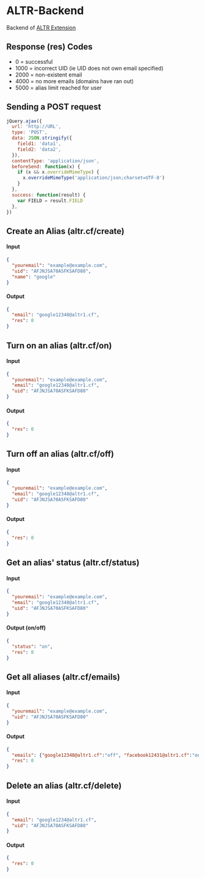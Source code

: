 # ALTR-Backend
Backend of [ALTR Extension](https://github.com/RGBHack/ALTR-ext)

## Response (res) Codes

- 0 = successful
- 1000 = incorrect UID (ie UID does not own email specified)
- 2000 = non-existent email
- 4000 = no more emails (domains have ran out)
- 5000 = alias limit reached for user

## Sending a POST request

```javascript
jQuery.ajax({
  url: 'http://URL',
  type: 'POST',
  data: JSON.stringify({
    field1: 'data1',
    field2: 'data2',
  }),
  contentType: 'application/json',
  beforeSend: function(x) {
    if (x && x.overrideMimeType) {
      x.overrideMimeType('application/json;charset=UTF-8')
    }
  },
  success: function(result) {
    var FIELD = result.FIELD
  },
})
```

## Create an Alias (altr.cf/create)

#### Input

```json
{
  "youremail": "example@example.com",
  "uid": "AFJNJSA70ASFKSAFD80",
  "name": "google"
}
```

#### Output

```json
{
  "email": "google12348@altr1.cf",
  "res": 0
}
```

## Turn on an alias (altr.cf/on)

#### Input

```json
{
  "youremail": "example@example.com",
  "email": "google12348@altr1.cf",
  "uid": "AFJNJSA70ASFKSAFD80"
}
```

#### Output

```json
{
  "res": 0
}
```

## Turn off an alias (altr.cf/off)

#### Input

```json
{
  "youremail": "example@example.com",
  "email": "google12348@altr1.cf",
  "uid": "AFJNJSA70ASFKSAFD80"
}
```

#### Output

```json
{
  "res": 0
}
```

## Get an alias' status (altr.cf/status)

#### Input

```json
{
  "youremail": "example@example.com",
  "email": "google12348@altr1.cf",
  "uid": "AFJNJSA70ASFKSAFD80"
}
```

#### Output (on/off)

```json
{
  "status": "on",
  "res": 0
}
```

## Get all aliases (altr.cf/emails)

#### Input

```json
{
  "youremail": "example@example.com",
  "uid": "AFJNJSA70ASFKSAFD80"
}
```

#### Output

```json
{
  "emails": {"google12348@altr1.cf":"off", "facebook12431@altr1.cf":"on"},
  "res": 0
}
```

## Delete an alias (altr.cf/delete)

#### Input

```json
{
  "email": "google1234@altr1.cf",
  "uid": "AFJNJSA70ASFKSAFD80"
}
```

#### Output

```json
{
  "res": 0
}
```
